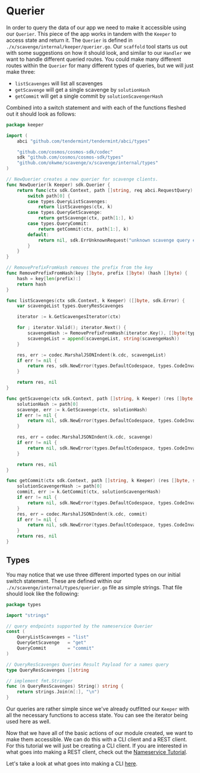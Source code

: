 # Querier

In order to query the data of our app we need to make it accessible using our `Querier`. This piece of the app works in tandem with the `Keeper` to access state and return it. The `Querier` is defined in `./x/scavenge/internal/keeper/querier.go`. Our `scaffold` tool starts us out with some suggestions on how it should look, and similar to our `Handler` we want to handle different queried routes. You could make many different routes within the `Querier` for many different types of queries, but we will just make three:
 * `listScavenges` will list all scavenges
 * `getScavenge` will get a single scavenge by `solutionHash`
 * `getCommit` will get a single commit by `solutionScavengerHash`


Combined into a switch statement and with each of the functions fleshed out it should look as follows:
```go
package keeper

import (
	abci "github.com/tendermint/tendermint/abci/types"

	"github.com/cosmos/cosmos-sdk/codec"
	sdk "github.com/cosmos/cosmos-sdk/types"
	"github.com/okwme/scavenge/x/scavenge/internal/types"
)

// NewQuerier creates a new querier for scavenge clients.
func NewQuerier(k Keeper) sdk.Querier {
	return func(ctx sdk.Context, path []string, req abci.RequestQuery) ([]byte, sdk.Error) {
		switch path[0] {
		case types.QueryListScavenges:
			return listScavenges(ctx, k)
		case types.QueryGetScavenge:
			return getScavenge(ctx, path[1:], k)
		case types.QueryCommit:
			return getCommit(ctx, path[1:], k)
		default:
			return nil, sdk.ErrUnknownRequest("unknown scavenge query endpoint")
		}
	}
}

// RemovePrefixFromHash removes the prefix from the key
func RemovePrefixFromHash(key []byte, prefix []byte) (hash []byte) {
	hash = key[len(prefix):]
	return hash
}

func listScavenges(ctx sdk.Context, k Keeper) ([]byte, sdk.Error) {
	var scavengeList types.QueryResScavenges

	iterator := k.GetScavengesIterator(ctx)

	for ; iterator.Valid(); iterator.Next() {
		scavengeHash := RemovePrefixFromHash(iterator.Key(), []byte(types.ScavengePrefix))
		scavengeList = append(scavengeList, string(scavengeHash))
	}

	res, err := codec.MarshalJSONIndent(k.cdc, scavengeList)
	if err != nil {
		return res, sdk.NewError(types.DefaultCodespace, types.CodeInvalid, "Could not marshal result to JSON")
	}

	return res, nil
}

func getScavenge(ctx sdk.Context, path []string, k Keeper) (res []byte, sdkError sdk.Error) {
	solutionHash := path[0]
	scavenge, err := k.GetScavenge(ctx, solutionHash)
	if err != nil {
		return nil, sdk.NewError(types.DefaultCodespace, types.CodeInvalid, err.Error())
	}

	res, err = codec.MarshalJSONIndent(k.cdc, scavenge)
	if err != nil {
		return nil, sdk.NewError(types.DefaultCodespace, types.CodeInvalid, "Could not marshal result to JSON")
	}

	return res, nil
}

func getCommit(ctx sdk.Context, path []string, k Keeper) (res []byte, sdkError sdk.Error) {
	solutionScavengerHash := path[0]
	commit, err := k.GetCommit(ctx, solutionScavengerHash)
	if err != nil {
		return nil, sdk.NewError(types.DefaultCodespace, types.CodeInvalid, err.Error())
	}
	res, err = codec.MarshalJSONIndent(k.cdc, commit)
	if err != nil {
		return nil, sdk.NewError(types.DefaultCodespace, types.CodeInvalid, "Could not marshal result to JSON")
	}
	return res, nil
}
```

## Types
You may notice that we use three different imported types on our initial switch statement. These are defined within our `./x/scavenge/internal/types/querier.go` file as simple strings. That file should look like the following:
```go
package types

import "strings"

// query endpoints supported by the nameservice Querier
const (
	QueryListScavenges = "list"
	QueryGetScavenge   = "get"
	QueryCommit        = "commit"
)

// QueryResScavenges Queries Result Payload for a names query
type QueryResScavenges []string

// implement fmt.Stringer
func (n QueryResScavenges) String() string {
	return strings.Join(n[:], "\n")
}
```

Our queries are rather simple since we've already outfitted our `Keeper` with all the necessary functions to access state. You can see the iterator being used here as well.

Now that we have all of the basic actions of our module created, we want to make them accessible. We can do this with a CLI client and a REST client. For this tutorial we will just be creating a CLI client. If you are interested in what goes into making a REST client, check out the [Nameservice Tutorial](../../nameservice/tutorial/00-intro.md).

Let's take a look at what goes into making a CLI [here](./08-cli.md).